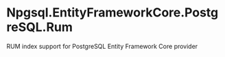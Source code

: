 # Npgsql.EntityFrameworkCore.PostgreSQL.Rum
RUM index support for PostgreSQL Entity Framework Core provider
